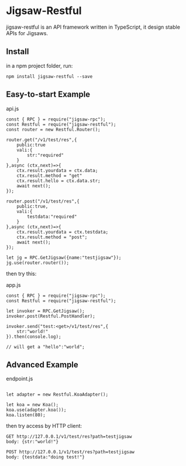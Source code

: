 # Jigsaw-Restful

jigsaw-restful is an API framework written in TypeScript, it design stable APIs for Jigsaws.

## Install

in a npm project folder, run:
```
npm install jigsaw-restful --save
```

## Easy-to-start Example

api.js
```
const { RPC } = require("jigsaw-rpc");
const Restful = require("jigsaw-restful");
const router = new Restful.Router();

router.get("/v1/test/res",{
    public:true
    vali:{
        str:"required"
    }
},async (ctx,next)=>{
    ctx.result.yourdata = ctx.data;
    ctx.result.method = "get"
    ctx.result.hello = ctx.data.str;
    await next();
});

router.post("/v1/test/res",{
    public:true,
    vali:{
        testdata:"required"
    }
},async (ctx,next)=>{
    ctx.result.yourdata = ctx.testdata;
    ctx.result.method = "post";
    await next();
});

let jg = RPC.GetJigsaw({name:"testjigsaw"});
jg.use(router.router());

```

then try this:

app.js
```
const { RPC } = require("jigsaw-rpc");
const Restful = require("jigsaw-restful");

let invoker = RPC.GetJigsaw();
invoker.post(Restful.PostHandler);

invoker.send("test:<get>/v1/test/res",{
    str:"world!"
}).then(console.log);

// will get a "hello":"world";
```

## Advanced Example

endpoint.js
```

let adapter = new Restful.KoaAdapter();

let koa = new Koa();
koa.use(adapter.koa());
koa.listen(80);

```

then try access by HTTP client:


```
GET http://127.0.0.1/v1/test/res?path=testjigsaw
body: {str:"world!"}
```

```
POST http://127.0.0.1/v1/test/res?path=testjigsaw
body: {testdata:"doing test!"}
```


